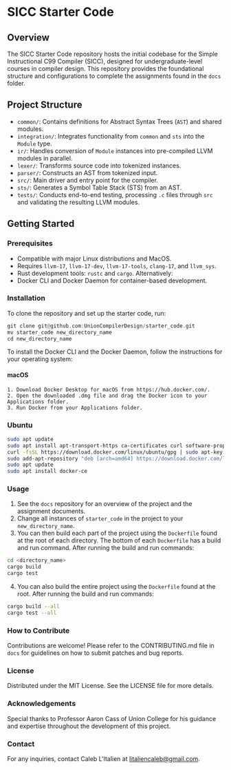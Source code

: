 # SICC Starter Code

## Overview
The SICC Starter Code repository hosts the initial codebase for the Simple Instructional C99 Compiler (SICC), designed for undergraduate-level courses in compiler design. This repository provides the foundational structure and configurations to complete the assignments found in the `docs` folder. 

## Project Structure
- `common/`: Contains definitions for Abstract Syntax Trees (`AST`) and shared modules.
- `integration/`: Integrates functionality from `common` and `sts` into the `Module` type.
- `ir/`: Handles conversion of `Module` instances into pre-compiled LLVM modules in parallel.
- `lexer/`: Transforms source code into tokenized instances.
- `parser/`: Constructs an AST from tokenized input.
- `src/`: Main driver and entry point for the compiler.
- `sts/`: Generates a Symbol Table Stack (STS) from an AST.
- `tests/`: Conducts end-to-end testing, processing `.c` files through `src` and validating the resulting LLVM modules.

## Getting Started
### Prerequisites
- Compatible with major Linux distributions and MacOS.
- Requires `llvm-17`, `llvm-17-dev`, `llvm-17-tools`, `clang-17`, and `llvm_sys`.
- Rust development tools: `rustc` and `cargo`.
Alternatively:
- Docker CLI and Docker Daemon for container-based development.

### Installation
To clone the repository and set up the starter code, run:
```rust
git clone git@github.com:UnionCompilerDesign/starter_code.git
mv starter_code new_directory_name
cd new_directory_name
```
To install the Docker CLI and the Docker Daemon, follow the instructions for your operating system:
#### macOS
    1. Download Docker Desktop for macOS from https://hub.docker.com/.
    2. Open the downloaded .dmg file and drag the Docker icon to your Applications folder.
    3. Run Docker from your Applications folder. 

### Ubuntu
```bash
sudo apt update
sudo apt install apt-transport-https ca-certificates curl software-properties-common
curl -fsSL https://download.docker.com/linux/ubuntu/gpg | sudo apt-key add -
sudo add-apt-repository "deb [arch=amd64] https://download.docker.com/linux/ubuntu $(lsb_release -cs) stable"
sudo apt update
sudo apt install docker-ce
```

### Usage
1. See the `docs` repository for an overview of the project and the assignment documents.
2. Change all instances of `starter_code` in the project to your `new_directory_name`.
3. You can then build each part of the project using the `Dockerfile` found at the root of each directory. The bottom of each `Dockerfile` has a build and run command. After running the build and run commands:
```bash
cd <directory_name>
cargo build
cargo test
```
4. You can also build the entire project using the `Dockerfile` found at the root. After running the build and run commands:
```bash
cargo build --all
cargo test --all
```

### How to Contribute
Contributions are welcome! Please refer to the CONTRIBUTING.md file in `docs` for guidelines on how to submit patches and bug reports.

### License
Distributed under the MIT License. See the LICENSE file for more details.

### Acknowledgements
Special thanks to Professor Aaron Cass of Union College for his guidance and expertise throughout the development of this project.

### Contact
For any inquiries, contact Caleb L'Italien at litaliencaleb@gmail.com.

